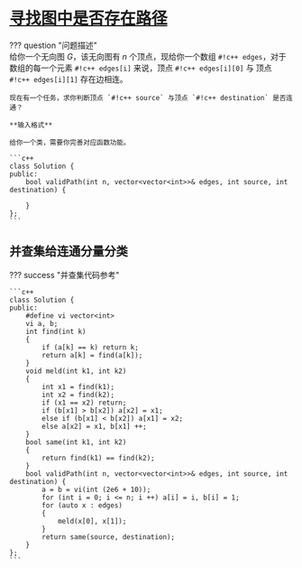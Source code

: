 # [寻找图中是否存在路径](https://leetcode.cn/problems/find-if-path-exists-in-graph/description/)

??? question "问题描述"   
    给你一个无向图 $G$，该无向图有 $n$ 个顶点，现给你一个数组 `#!c++ edges`，对于数组的每一个元素 `#!c++ edges[i]` 来说，顶点 `#!c++ edges[i][0]` 与 顶点 `#!c++ edges[i][1]` 存在边相连。

    现在有一个任务，求你判断顶点 `#!c++ source` 与顶点 `#!c++ destination` 是否连通？

    **输入格式**

    给你一个类，需要你完善对应函数功能。

    ```c++
    class Solution {
    public:
        bool validPath(int n, vector<vector<int>>& edges, int source, int destination) {
            
        }
    };
    ```

## 并查集给连通分量分类

??? success "并查集代码参考"

    ```c++
    class Solution {
    public:
        #define vi vector<int>
        vi a, b;
        int find(int k)
        {
            if (a[k] == k) return k;
            return a[k] = find(a[k]);
        }
        void meld(int k1, int k2)
        {
            int x1 = find(k1);
            int x2 = find(k2);
            if (x1 == x2) return;
            if (b[x1] > b[x2]) a[x2] = x1;
            else if (b[x1] < b[x2]) a[x1] = x2;
            else a[x2] = x1, b[x1] ++;
        }
        bool same(int k1, int k2)
        {
            return find(k1) == find(k2);
        }
        bool validPath(int n, vector<vector<int>>& edges, int source, int destination) {
            a = b = vi(int (2e6 + 10));
            for (int i = 0; i <= n; i ++) a[i] = i, b[i] = 1;
            for (auto x : edges)
            {
                meld(x[0], x[1]);
            }
            return same(source, destination);
        }
    };
    ```